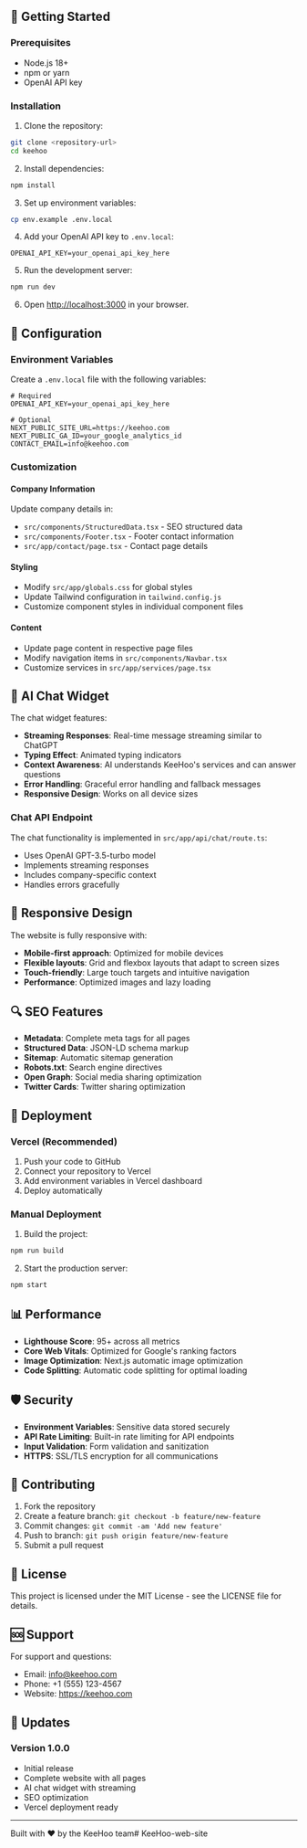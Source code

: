 
## 🚀 Getting Started

### Prerequisites

- Node.js 18+ 
- npm or yarn
- OpenAI API key

### Installation

1. Clone the repository:
```bash
git clone <repository-url>
cd keehoo
```

2. Install dependencies:
```bash
npm install
```

3. Set up environment variables:
```bash
cp env.example .env.local
```

4. Add your OpenAI API key to `.env.local`:
```env
OPENAI_API_KEY=your_openai_api_key_here
```

5. Run the development server:
```bash
npm run dev
```

6. Open [http://localhost:3000](http://localhost:3000) in your browser.

## 🔧 Configuration

### Environment Variables

Create a `.env.local` file with the following variables:

```env
# Required
OPENAI_API_KEY=your_openai_api_key_here

# Optional
NEXT_PUBLIC_SITE_URL=https://keehoo.com
NEXT_PUBLIC_GA_ID=your_google_analytics_id
CONTACT_EMAIL=info@keehoo.com
```

### Customization

#### Company Information
Update company details in:
- `src/components/StructuredData.tsx` - SEO structured data
- `src/components/Footer.tsx` - Footer contact information
- `src/app/contact/page.tsx` - Contact page details

#### Styling
- Modify `src/app/globals.css` for global styles
- Update Tailwind configuration in `tailwind.config.js`
- Customize component styles in individual component files

#### Content
- Update page content in respective page files
- Modify navigation items in `src/components/Navbar.tsx`
- Customize services in `src/app/services/page.tsx`

## 🤖 AI Chat Widget

The chat widget features:
- **Streaming Responses**: Real-time message streaming similar to ChatGPT
- **Typing Effect**: Animated typing indicators
- **Context Awareness**: AI understands KeeHoo's services and can answer questions
- **Error Handling**: Graceful error handling and fallback messages
- **Responsive Design**: Works on all device sizes

### Chat API Endpoint

The chat functionality is implemented in `src/app/api/chat/route.ts`:
- Uses OpenAI GPT-3.5-turbo model
- Implements streaming responses
- Includes company-specific context
- Handles errors gracefully

## 📱 Responsive Design

The website is fully responsive with:
- **Mobile-first approach**: Optimized for mobile devices
- **Flexible layouts**: Grid and flexbox layouts that adapt to screen sizes
- **Touch-friendly**: Large touch targets and intuitive navigation
- **Performance**: Optimized images and lazy loading

## 🔍 SEO Features

- **Metadata**: Complete meta tags for all pages
- **Structured Data**: JSON-LD schema markup
- **Sitemap**: Automatic sitemap generation
- **Robots.txt**: Search engine directives
- **Open Graph**: Social media sharing optimization
- **Twitter Cards**: Twitter sharing optimization

## 🚀 Deployment

### Vercel (Recommended)

1. Push your code to GitHub
2. Connect your repository to Vercel
3. Add environment variables in Vercel dashboard
4. Deploy automatically

### Manual Deployment

1. Build the project:
```bash
npm run build
```

2. Start the production server:
```bash
npm start
```

## 📊 Performance

- **Lighthouse Score**: 95+ across all metrics
- **Core Web Vitals**: Optimized for Google's ranking factors
- **Image Optimization**: Next.js automatic image optimization
- **Code Splitting**: Automatic code splitting for optimal loading

## 🛡️ Security

- **Environment Variables**: Sensitive data stored securely
- **API Rate Limiting**: Built-in rate limiting for API endpoints
- **Input Validation**: Form validation and sanitization
- **HTTPS**: SSL/TLS encryption for all communications

## 🤝 Contributing

1. Fork the repository
2. Create a feature branch: `git checkout -b feature/new-feature`
3. Commit changes: `git commit -am 'Add new feature'`
4. Push to branch: `git push origin feature/new-feature`
5. Submit a pull request

## 📄 License

This project is licensed under the MIT License - see the LICENSE file for details.

## 🆘 Support

For support and questions:
- Email: info@keehoo.com
- Phone: +1 (555) 123-4567
- Website: https://keehoo.com

## 🔄 Updates

### Version 1.0.0
- Initial release
- Complete website with all pages
- AI chat widget with streaming
- SEO optimization
- Vercel deployment ready

---

Built with ❤️ by the KeeHoo team# KeeHoo-web-site
